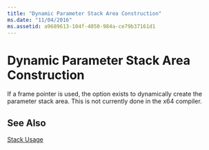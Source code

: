 ```yaml
---
title: "Dynamic Parameter Stack Area Construction"
ms.date: "11/04/2016"
ms.assetid: a9689613-104f-4050-984a-ce79b37161d1
---
```

# Dynamic Parameter Stack Area Construction

If a frame pointer is used, the option exists to dynamically create the parameter stack area. This is not currently done in the x64 compiler.

## See Also

[Stack Usage](../build/stack-usage.md)